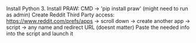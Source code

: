 Install Python 3.
Install PRAW: CMD -> 'pip install praw' (might need to run as admin)
Create Reddit Third Party access: https://www.reddit.com/prefs/apps -> scroll down -> create another app -> script -> any name and redirect URL (doesnt matter)
Paste the needed info into the script and launch it
